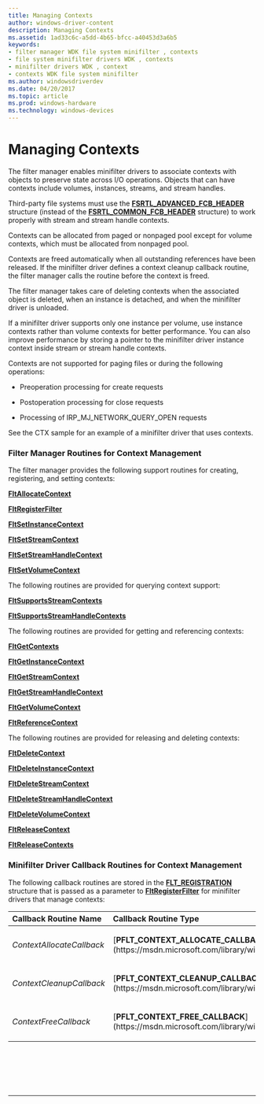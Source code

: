 ```yaml
---
title: Managing Contexts
author: windows-driver-content
description: Managing Contexts
ms.assetid: 1ad33c6c-a5dd-4b65-bfcc-a40453d3a6b5
keywords:
- filter manager WDK file system minifilter , contexts
- file system minifilter drivers WDK , contexts
- minifilter drivers WDK , context
- contexts WDK file system minifilter
ms.author: windowsdriverdev
ms.date: 04/20/2017
ms.topic: article
ms.prod: windows-hardware
ms.technology: windows-devices
---
```


# Managing Contexts


The filter manager enables minifilter drivers to associate contexts with objects to preserve state across I/O operations. Objects that can have contexts include volumes, instances, streams, and stream handles.

Third-party file systems must use the [**FSRTL\_ADVANCED\_FCB\_HEADER**](https://msdn.microsoft.com/library/windows/hardware/ff547334) structure (instead of the [**FSRTL\_COMMON\_FCB\_HEADER**](https://msdn.microsoft.com/library/windows/hardware/ff547343) structure) to work properly with stream and stream handle contexts.

Contexts can be allocated from paged or nonpaged pool except for volume contexts, which must be allocated from nonpaged pool.

Contexts are freed automatically when all outstanding references have been released. If the minifilter driver defines a context cleanup callback routine, the filter manager calls the routine before the context is freed.

The filter manager takes care of deleting contexts when the associated object is deleted, when an instance is detached, and when the minifilter driver is unloaded.

If a minifilter driver supports only one instance per volume, use instance contexts rather than volume contexts for better performance. You can also improve performance by storing a pointer to the minifilter driver instance context inside stream or stream handle contexts.

Contexts are not supported for paging files or during the following operations:

-   Preoperation processing for create requests

-   Postoperation processing for close requests

-   Processing of IRP\_MJ\_NETWORK\_QUERY\_OPEN requests

See the CTX sample for an example of a minifilter driver that uses contexts.

### <span id="Filter_Manager_Routines_for_Context_Management"></span><span id="filter_manager_routines_for_context_management"></span><span id="FILTER_MANAGER_ROUTINES_FOR_CONTEXT_MANAGEMENT"></span>Filter Manager Routines for Context Management

The filter manager provides the following support routines for creating, registering, and setting contexts:

[**FltAllocateContext**](https://msdn.microsoft.com/library/windows/hardware/ff541710)

[**FltRegisterFilter**](https://msdn.microsoft.com/library/windows/hardware/ff544305)

[**FltSetInstanceContext**](https://msdn.microsoft.com/library/windows/hardware/ff544521)

[**FltSetStreamContext**](https://msdn.microsoft.com/library/windows/hardware/ff544543)

[**FltSetStreamHandleContext**](https://msdn.microsoft.com/library/windows/hardware/ff544552)

[**FltSetVolumeContext**](https://msdn.microsoft.com/library/windows/hardware/ff544557)

The following routines are provided for querying context support:

[**FltSupportsStreamContexts**](https://msdn.microsoft.com/library/windows/hardware/ff544581)

[**FltSupportsStreamHandleContexts**](https://msdn.microsoft.com/library/windows/hardware/ff544586)

The following routines are provided for getting and referencing contexts:

[**FltGetContexts**](https://msdn.microsoft.com/library/windows/hardware/ff542997)

[**FltGetInstanceContext**](https://msdn.microsoft.com/library/windows/hardware/ff543058)

[**FltGetStreamContext**](https://msdn.microsoft.com/library/windows/hardware/ff543144)

[**FltGetStreamHandleContext**](https://msdn.microsoft.com/library/windows/hardware/ff543155)

[**FltGetVolumeContext**](https://msdn.microsoft.com/library/windows/hardware/ff543189)

[**FltReferenceContext**](https://msdn.microsoft.com/library/windows/hardware/ff544291)

The following routines are provided for releasing and deleting contexts:

[**FltDeleteContext**](https://msdn.microsoft.com/library/windows/hardware/ff541960)

[**FltDeleteInstanceContext**](https://msdn.microsoft.com/library/windows/hardware/ff541982)

[**FltDeleteStreamContext**](https://msdn.microsoft.com/library/windows/hardware/ff541997)

[**FltDeleteStreamHandleContext**](https://msdn.microsoft.com/library/windows/hardware/ff542016)

[**FltDeleteVolumeContext**](https://msdn.microsoft.com/library/windows/hardware/ff542030)

[**FltReleaseContext**](https://msdn.microsoft.com/library/windows/hardware/ff544314)

[**FltReleaseContexts**](https://msdn.microsoft.com/library/windows/hardware/ff544317)

### <span id="Minifilter_Driver_Callback_Routines_for_Context_Management"></span><span id="minifilter_driver_callback_routines_for_context_management"></span><span id="MINIFILTER_DRIVER_CALLBACK_ROUTINES_FOR_CONTEXT_MANAGEMENT"></span>Minifilter Driver Callback Routines for Context Management

The following callback routines are stored in the [**FLT\_REGISTRATION**](https://msdn.microsoft.com/library/windows/hardware/ff544811) structure that is passed as a parameter to [**FltRegisterFilter**](https://msdn.microsoft.com/library/windows/hardware/ff544305) for minifilter drivers that manage contexts:

<table>
<colgroup>
<col width="50%" />
<col width="50%" />
</colgroup>
<thead>
<tr class="header">
<th align="left">Callback Routine Name</th>
<th align="left">Callback Routine Type</th>
</tr>
</thead>
<tbody>
<tr class="odd">
<td align="left"><p><em>ContextAllocateCallback</em></p></td>
<td align="left"><p>[<strong>PFLT_CONTEXT_ALLOCATE_CALLBACK</strong>](https://msdn.microsoft.com/library/windows/hardware/ff551075)</p></td>
</tr>
<tr class="even">
<td align="left"><p><em>ContextCleanupCallback</em></p></td>
<td align="left"><p>[<strong>PFLT_CONTEXT_CLEANUP_CALLBACK</strong>](https://msdn.microsoft.com/library/windows/hardware/ff551078)</p></td>
</tr>
<tr class="odd">
<td align="left"><p><em>ContextFreeCallback</em></p></td>
<td align="left"><p>[<strong>PFLT_CONTEXT_FREE_CALLBACK</strong>](https://msdn.microsoft.com/library/windows/hardware/ff551082)</p></td>
</tr>
</tbody>
</table>

 

 

 


--------------------



